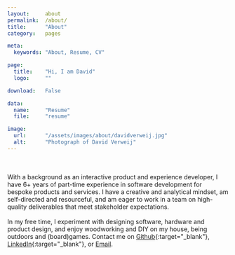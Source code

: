 ```yaml
---
layout:     about
permalink:  /about/
title:      "About"
category:   pages

meta:
  keywords: "About, Resume, CV"

page:
  title:    "Hi, I am David"
  logo:     ""

download:   False

data:
  name:     "Resume"
  file:     "resume"

image:
  url:      "/assets/images/about/davidverweij.jpg"
  alt:      "Photograph of David Verweij"
---
```

<!-- <small style="float:right;"><a href="/about-academic/">See an academic version here</a></small> -->
<br/><br/>
With a background as an interactive product and experience developer, I have 6+ years of part-time experience in software development for bespoke products and services. I have a creative and analytical mindset, am self-directed and resourceful, and am eager to work in a team on high-quality deliverables that meet stakeholder expectations.
<br/><br/>
In my free time, I experiment with designing software, hardware and product design, and enjoy woodworking and DIY on my house, being outdoors and (board)games. Contact me on [Github](https://github.com/davidverweij){:target="_blank"}, [LinkedIn](https://www.linkedin.com/in/davidverweij/){:target="_blank"}, or [Email](mailto:hi@davidverweij.com).
